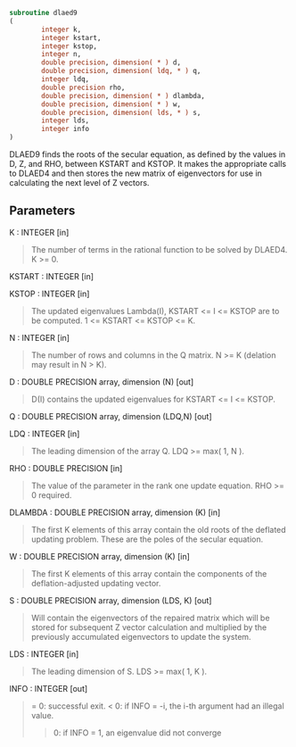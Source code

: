 ```fortran
subroutine dlaed9
(
        integer k,
        integer kstart,
        integer kstop,
        integer n,
        double precision, dimension( * ) d,
        double precision, dimension( ldq, * ) q,
        integer ldq,
        double precision rho,
        double precision, dimension( * ) dlambda,
        double precision, dimension( * ) w,
        double precision, dimension( lds, * ) s,
        integer lds,
        integer info
)
```

DLAED9 finds the roots of the secular equation, as defined by the
values in D, Z, and RHO, between KSTART and KSTOP.  It makes the
appropriate calls to DLAED4 and then stores the new matrix of
eigenvectors for use in calculating the next level of Z vectors.

## Parameters
K : INTEGER [in]
> The number of terms in the rational function to be solved by
> DLAED4.  K >= 0.

KSTART : INTEGER [in]

KSTOP : INTEGER [in]
> The updated eigenvalues Lambda(I), KSTART <= I <= KSTOP
> are to be computed.  1 <= KSTART <= KSTOP <= K.

N : INTEGER [in]
> The number of rows and columns in the Q matrix.
> N >= K (delation may result in N > K).

D : DOUBLE PRECISION array, dimension (N) [out]
> D(I) contains the updated eigenvalues
> for KSTART <= I <= KSTOP.

Q : DOUBLE PRECISION array, dimension (LDQ,N) [out]

LDQ : INTEGER [in]
> The leading dimension of the array Q.  LDQ >= max( 1, N ).

RHO : DOUBLE PRECISION [in]
> The value of the parameter in the rank one update equation.
> RHO >= 0 required.

DLAMBDA : DOUBLE PRECISION array, dimension (K) [in]
> The first K elements of this array contain the old roots
> of the deflated updating problem.  These are the poles
> of the secular equation.

W : DOUBLE PRECISION array, dimension (K) [in]
> The first K elements of this array contain the components
> of the deflation-adjusted updating vector.

S : DOUBLE PRECISION array, dimension (LDS, K) [out]
> Will contain the eigenvectors of the repaired matrix which
> will be stored for subsequent Z vector calculation and
> multiplied by the previously accumulated eigenvectors
> to update the system.

LDS : INTEGER [in]
> The leading dimension of S.  LDS >= max( 1, K ).

INFO : INTEGER [out]
> = 0:  successful exit.
> < 0:  if INFO = -i, the i-th argument had an illegal value.
> > 0:  if INFO = 1, an eigenvalue did not converge
